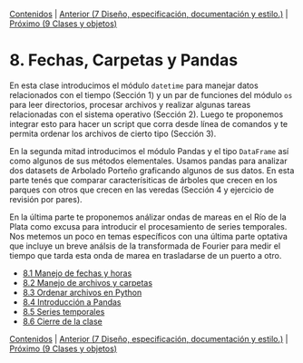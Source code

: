 [Contenidos](../Contenidos.md) \| [Anterior (7 Diseño, especificación, documentación y estilo.)](../07_Plt_Especificacion_y_Documentacion/00_Resumen.md) \| [Próximo (9 Clases y objetos)](../09_Clases_y_Objetos/00_Resumen.md)

# 8. Fechas, Carpetas y Pandas
En esta clase introducimos el módulo `datetime` para manejar datos relacionados con el tiempo (Sección 1) y un par de funciones del módulo `os` para leer directorios, procesar archivos y realizar algunas tareas relacionadas con el sistema operativo (Sección 2). Luego te proponemos integrar esto para hacer un script que corra desde línea de comandos y te permita ordenar los archivos de cierto tipo (Sección 3).

En la segunda mitad introducimos el módulo Pandas y el tipo `DataFrame` así como algunos de sus métodos elementales. Usamos pandas para analizar dos datasets de Arbolado Porteño graficando algunos de sus datos. En esta parte tenés que comparar caracterísiticas de  árboles que crecen en los parques con otros que crecen en las veredas (Sección 4 y ejercicio de revisión por pares).

En la última parte te proponemos análizar ondas de mareas en el Río de la Plata como excusa para introducir el procesamiento de series temporales. Nos metemos un poco en temas específicos con una última parte optativa que incluye un breve análsis de la transformada de Fourier para medir el tiempo que tarda esta onda de marea en trasladarse de un puerto a otro.


* [8.1 Manejo de fechas y horas](01_Fechas.md)
* [8.2 Manejo de archivos y carpetas](02_Archivos_y_Directorios.md)
* [8.3 Ordenar archivos en Python](03_Ordenando_archivos.md)
* [8.4 Introducción a Pandas](04_Pandas.md)
* [8.5 Series temporales](05_Series_Temporales.md)
* [8.6 Cierre de la clase](06_Cierre.md)


[Contenidos](../Contenidos.md) \| [Anterior (7 Diseño, especificación, documentación y estilo.)](../07_Plt_Especificacion_y_Documentacion/00_Resumen.md) \| [Próximo (9 Clases y objetos)](../09_Clases_y_Objetos/00_Resumen.md)
